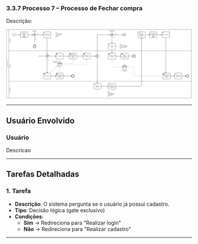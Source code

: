 ### 3.3.7 Processo 7 – Processo de Fechar compra

Descrição: 

![Processo de Fechar compra](../images/processo07-fechar-compra.png "Modelo BPMN do Processo 7.")

---

## **Usuário Envolvido**

### **Usuário**
Descricao

---

## **Tarefas Detalhadas**

### **1. Tarefa**
- **Descrição**: O sistema pergunta se o usuário já possui cadastro.
- **Tipo**: Decisão lógica (gate exclusivo)
- **Condições**:  
  - **Sim** → Redireciona para "Realizar login"  
  - **Não** → Redireciona para "Realizar cadastro"  

---
